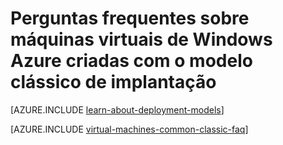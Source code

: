 <properties
    pageTitle="Perguntas frequentes para VMs clássicas | Microsoft Azure"
    description="Fornece respostas para algumas perguntas comuns sobre máquinas virtuais de Windows Azure criadas com o modelo de implantação clássico."
    services="virtual-machines-windows"
    documentationCenter=""
    authors="cynthn"
    manager="timlt"
    editor=""
    tags="azure-service-management"/>

<tags
    ms.service="virtual-machines-windows"
    ms.workload="infrastructure-services"
    ms.tgt_pltfrm="vm-windows"
    ms.devlang="na"
    ms.topic="article"
    ms.date="07/28/2016"
    ms.author="cynthn"/>

# <a name="frequently-asked-question-about-azure-windows-virtual-machines-created-with-the-classic-deployment-model"></a>Perguntas frequentes sobre máquinas virtuais de Windows Azure criadas com o modelo clássico de implantação

[AZURE.INCLUDE [learn-about-deployment-models](../../includes/learn-about-deployment-models-classic-include.md)]

[AZURE.INCLUDE [virtual-machines-common-classic-faq](../../includes/virtual-machines-common-classic-faq.md)]
